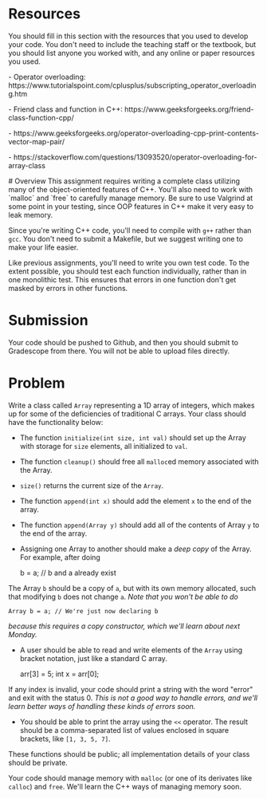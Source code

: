 # Resources
You should fill in this section with the resources that you used to develop your code.  You don't need to include the teaching staff or the textbook, but you should list anyone you worked with, and any online or paper resources you used.

<p>- Operator overloading: https://www.tutorialspoint.com/cplusplus/subscripting_operator_overloading.htm</p>
<p>- Friend class and function in C++: https://www.geeksforgeeks.org/friend-class-function-cpp/</p>
<p>- https://www.geeksforgeeks.org/operator-overloading-cpp-print-contents-vector-map-pair/</p>
<p>- https://stackoverflow.com/questions/13093520/operator-overloading-for-array-class</p>
# Overview
This assignment requires writing a complete class utilizing many of the object-oriented features of C++.  You'll also need to work with `malloc` and `free` to carefully manage memory.  Be sure to use Valgrind at some point in your testing, since OOP features in C++ make it very easy to leak memory.

Since you're writing C++ code, you'll need to compile with `g++` rather than `gcc`.
You don't need to submit a Makefile, but we suggest writing one to make your life easier.

Like previous assignments, you'll need to write you own test code.  To the extent possible, you should test each function individually, rather than in one monolithic test.  This ensures that errors in one function don't get masked by errors in other functions.

# Submission
Your code should be pushed to Github, and then you should submit to Gradescope from there.  You will not be able to upload files directly.

# Problem

Write a class called `Array` representing a 1D array of integers, which makes up for some of the deficiencies of traditional C arrays.  Your class should have the functionality below:

* The function `initialize(int size, int val)` should set up the Array with storage for `size` elements, all initialized to `val`.
* The function `cleanup()` should free all `malloc`ed memory associated with the Array.

* `size()` returns the current size of the `Array`.
* The function `append(int x)` should add the element `x` to the end of the array.
* The function `append(Array y)` should add all of the contents of Array `y` to the end of the array.

* Assigning one Array to another should make a *deep copy* of the Array.  For example, after doing

    b = a; // b and a already exist

The Array `b` should be a copy of `a`, but with its own memory allocated, such that modifying `b` does not change `a`.  *Note that you won't be able to do*

    Array b = a; // We're just now declaring b

*because this requires a copy constructor, which we'll learn about next Monday.*

* A user should be able to read and write elements of the `Array` using bracket notation, just like a standard C array.

    arr[3] = 5;
    int x = arr[0];

If any index is invalid, your code should print a string with the word "error" and exit with the status 0.  *This is not a good way to handle errors, and we'll learn better ways of handling these kinds of errors soon.*

* You should be able to print the array using the `<<` operator.  The result should be a comma-separated list of values enclosed in square brackets, like `[1, 3, 5, 7]`.

These functions should be public; all implementation details of your class should be private.

Your code should manage memory with `malloc` (or one of its derivates like `calloc`) and `free`.  We'll learn the C++ ways of managing memory soon.

